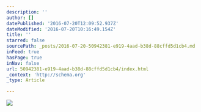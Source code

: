 ```yaml
---
description: ''
author: []
datePublished: '2016-07-20T12:09:52.937Z'
dateModified: '2016-07-20T10:16:49.154Z'
title: ''
starred: false
sourcePath: _posts/2016-07-20-50942381-e919-4aad-b38d-88cffd5d1cb4.md
inFeed: true
hasPage: true
inNav: false
url: 50942381-e919-4aad-b38d-88cffd5d1cb4/index.html
_context: 'http://schema.org'
_type: Article

---
```

![](https://the-grid-user-content.s3-us-west-2.amazonaws.com/0f8a0d9c-c56e-4084-81a5-d5b40567e336.jpg)
